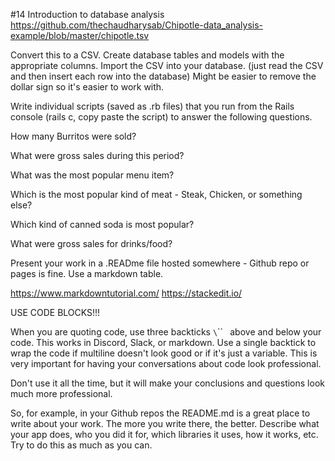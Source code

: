 #14 Introduction to database analysis
https://github.com/thechaudharysab/Chipotle-data_analysis-example/blob/master/chipotle.tsv

Convert this to a CSV. Create database tables and models with the appropriate columns. Import the CSV into your database. (just read the CSV and then insert each row into the database) Might be easier to remove the dollar sign so it's easier to work with.

Write individual scripts (saved as .rb files) that you run from the Rails console (rails c, copy paste the script) to answer the following questions. 

How many Burritos were sold?

What were gross sales during this period?

What was the most popular menu item?

Which is the most popular kind of meat - Steak, Chicken, or something else?

Which kind of canned soda is most popular?

What were gross sales for drinks/food?

Present your work in a .READme file hosted somewhere - Github repo or pages is fine. Use a markdown table.

https://www.markdowntutorial.com/
https://stackedit.io/

USE CODE BLOCKS!!!

When you are quoting code, use three backticks `\`\`\`` ` above and below your code. This works in Discord, Slack, or markdown. Use a single backtick to wrap the code if multiline doesn't look good or if it's just a variable. This is very important for having your conversations about code look professional.

Don't use it all the time, but it will make your conclusions and questions look much more professional.

So, for example, in your Github repos the README.md is a great place to write about your work. The more you write there, the better. Describe what your app does, who you did it for, which libraries it uses, how it works, etc. Try to do this as much as you can.